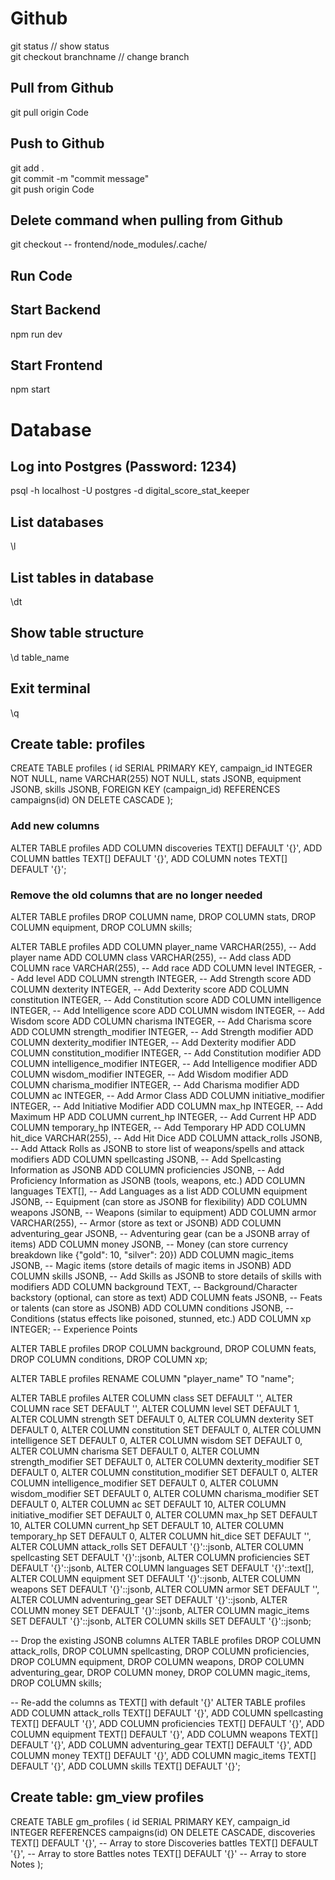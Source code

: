 # Github
git status // show status  
git checkout branchname // change branch  
## Pull from Github
git pull origin Code  
## Push to Github
git add .  
git commit -m "commit message"  
git push origin Code  

## Delete command when pulling from Github
git checkout -- frontend/node_modules/.cache/  

## Run Code
## Start Backend
npm run dev  
## Start Frontend
npm start  

# Database
## Log into Postgres (Password: 1234)
psql -h localhost -U postgres -d digital_score_stat_keeper  
## List databases
\l  
## List tables in database
\dt  
## Show table structure
\d table_name  
## Exit terminal
\q  

## Create table: profiles
CREATE TABLE profiles (
  id SERIAL PRIMARY KEY,
  campaign_id INTEGER NOT NULL,
  name VARCHAR(255) NOT NULL,
  stats JSONB,
  equipment JSONB,
  skills JSONB,
  FOREIGN KEY (campaign_id) REFERENCES campaigns(id) ON DELETE CASCADE
);  

### Add new columns
ALTER TABLE profiles
ADD COLUMN discoveries TEXT[] DEFAULT '{}',
ADD COLUMN battles TEXT[] DEFAULT '{}',
ADD COLUMN notes TEXT[] DEFAULT '{}';  

### Remove the old columns that are no longer needed
ALTER TABLE profiles
DROP COLUMN name,
DROP COLUMN stats,
DROP COLUMN equipment,
DROP COLUMN skills;  

ALTER TABLE profiles
ADD COLUMN player_name VARCHAR(255),  -- Add player name
ADD COLUMN class VARCHAR(255),  -- Add class
ADD COLUMN race VARCHAR(255),  -- Add race
ADD COLUMN level INTEGER,  -- Add level
ADD COLUMN strength INTEGER,  -- Add Strength score
ADD COLUMN dexterity INTEGER,  -- Add Dexterity score
ADD COLUMN constitution INTEGER,  -- Add Constitution score
ADD COLUMN intelligence INTEGER,  -- Add Intelligence score
ADD COLUMN wisdom INTEGER,  -- Add Wisdom score
ADD COLUMN charisma INTEGER,  -- Add Charisma score
ADD COLUMN strength_modifier INTEGER,  -- Add Strength modifier
ADD COLUMN dexterity_modifier INTEGER,  -- Add Dexterity modifier
ADD COLUMN constitution_modifier INTEGER,  -- Add Constitution modifier
ADD COLUMN intelligence_modifier INTEGER,  -- Add Intelligence modifier
ADD COLUMN wisdom_modifier INTEGER,  -- Add Wisdom modifier
ADD COLUMN charisma_modifier INTEGER,  -- Add Charisma modifier
ADD COLUMN ac INTEGER,  -- Add Armor Class
ADD COLUMN initiative_modifier INTEGER,  -- Add Initiative Modifier
ADD COLUMN max_hp INTEGER,  -- Add Maximum HP
ADD COLUMN current_hp INTEGER,  -- Add Current HP
ADD COLUMN temporary_hp INTEGER,  -- Add Temporary HP
ADD COLUMN hit_dice VARCHAR(255),  -- Add Hit Dice
ADD COLUMN attack_rolls JSONB,  -- Add Attack Rolls as JSONB to store list of weapons/spells and attack modifiers
ADD COLUMN spellcasting JSONB,  -- Add Spellcasting Information as JSONB
ADD COLUMN proficiencies JSONB,  -- Add Proficiency Information as JSONB (tools, weapons, etc.)
ADD COLUMN languages TEXT[],  -- Add Languages as a list
ADD COLUMN equipment JSONB,  -- Equipment (can store as JSONB for flexibility)
ADD COLUMN weapons JSONB,  -- Weapons (similar to equipment)
ADD COLUMN armor VARCHAR(255),  -- Armor (store as text or JSONB)
ADD COLUMN adventuring_gear JSONB,  -- Adventuring gear (can be a JSONB array of items)
ADD COLUMN money JSONB,  -- Money (can store currency breakdown like {"gold": 10, "silver": 20})
ADD COLUMN magic_items JSONB,  -- Magic items (store details of magic items in JSONB)
ADD COLUMN skills JSONB,  -- Add Skills as JSONB to store details of skills with modifiers
ADD COLUMN background TEXT,  -- Background/Character backstory (optional, can store as text)
ADD COLUMN feats JSONB,  -- Feats or talents (can store as JSONB)
ADD COLUMN conditions JSONB,  -- Conditions (status effects like poisoned, stunned, etc.)
ADD COLUMN xp INTEGER;  -- Experience Points  

ALTER TABLE profiles
DROP COLUMN background,
DROP COLUMN feats,
DROP COLUMN conditions,
DROP COLUMN xp;  

ALTER TABLE profiles
RENAME COLUMN "player_name" TO "name";  


ALTER TABLE profiles
  ALTER COLUMN class SET DEFAULT '',
  ALTER COLUMN race SET DEFAULT '',
  ALTER COLUMN level SET DEFAULT 1,
  ALTER COLUMN strength SET DEFAULT 0,
  ALTER COLUMN dexterity SET DEFAULT 0,
  ALTER COLUMN constitution SET DEFAULT 0,
  ALTER COLUMN intelligence SET DEFAULT 0,
  ALTER COLUMN wisdom SET DEFAULT 0,
  ALTER COLUMN charisma SET DEFAULT 0,
  ALTER COLUMN strength_modifier SET DEFAULT 0,
  ALTER COLUMN dexterity_modifier SET DEFAULT 0,
  ALTER COLUMN constitution_modifier SET DEFAULT 0,
  ALTER COLUMN intelligence_modifier SET DEFAULT 0,
  ALTER COLUMN wisdom_modifier SET DEFAULT 0,
  ALTER COLUMN charisma_modifier SET DEFAULT 0,
  ALTER COLUMN ac SET DEFAULT 10,
  ALTER COLUMN initiative_modifier SET DEFAULT 0,
  ALTER COLUMN max_hp SET DEFAULT 10,
  ALTER COLUMN current_hp SET DEFAULT 10,
  ALTER COLUMN temporary_hp SET DEFAULT 0,
  ALTER COLUMN hit_dice SET DEFAULT '',
  ALTER COLUMN attack_rolls SET DEFAULT '{}'::jsonb,
  ALTER COLUMN spellcasting SET DEFAULT '{}'::jsonb,
  ALTER COLUMN proficiencies SET DEFAULT '{}'::jsonb,
  ALTER COLUMN languages SET DEFAULT '{}'::text[],
  ALTER COLUMN equipment SET DEFAULT '{}'::jsonb,
  ALTER COLUMN weapons SET DEFAULT '{}'::jsonb,
  ALTER COLUMN armor SET DEFAULT '',
  ALTER COLUMN adventuring_gear SET DEFAULT '{}'::jsonb,
  ALTER COLUMN money SET DEFAULT '{}'::jsonb,
  ALTER COLUMN magic_items SET DEFAULT '{}'::jsonb,
  ALTER COLUMN skills SET DEFAULT '{}'::jsonb;



-- Drop the existing JSONB columns
ALTER TABLE profiles
    DROP COLUMN attack_rolls,
    DROP COLUMN spellcasting,
    DROP COLUMN proficiencies,
    DROP COLUMN equipment,
    DROP COLUMN weapons,
    DROP COLUMN adventuring_gear,
    DROP COLUMN money,
    DROP COLUMN magic_items,
    DROP COLUMN skills;

-- Re-add the columns as TEXT[] with default '{}'
ALTER TABLE profiles
    ADD COLUMN attack_rolls TEXT[] DEFAULT '{}',
    ADD COLUMN spellcasting TEXT[] DEFAULT '{}',
    ADD COLUMN proficiencies TEXT[] DEFAULT '{}',
    ADD COLUMN equipment TEXT[] DEFAULT '{}',
    ADD COLUMN weapons TEXT[] DEFAULT '{}',
    ADD COLUMN adventuring_gear TEXT[] DEFAULT '{}',
    ADD COLUMN money TEXT[] DEFAULT '{}',
    ADD COLUMN magic_items TEXT[] DEFAULT '{}',
    ADD COLUMN skills TEXT[] DEFAULT '{}';



## Create table: gm_view profiles
CREATE TABLE gm_profiles (
  id SERIAL PRIMARY KEY,
  campaign_id INTEGER REFERENCES campaigns(id) ON DELETE CASCADE,
  discoveries TEXT[] DEFAULT '{}',  -- Array to store Discoveries
  battles TEXT[] DEFAULT '{}',      -- Array to store Battles
  notes TEXT[] DEFAULT '{}'        -- Array to store Notes
);  
